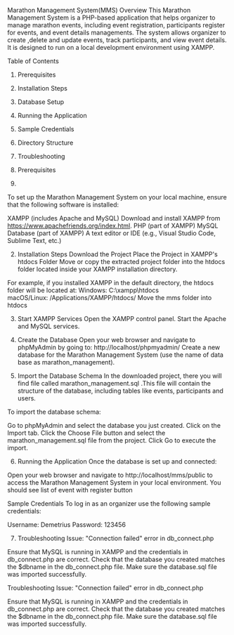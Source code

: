 Marathon Management System(MMS)
Overview
This Marathon Management System is a PHP-based application that helps organizer to manage marathon events, including event registration, participants register for events, and event details managements. The system allows organizer to create ,delete and update events, track participants, and view event details. It is designed to run on a local development environment using XAMPP.

 Table of Contents
1. Prerequisites
2. Installation Steps
3. Database Setup
4. Running the Application
5. Sample Credentials
6. Directory Structure
7. Troubleshooting

1. Prerequisites

2. 
To set up the Marathon Management System on your local machine, ensure that the following software is installed:

XAMPP (includes Apache and MySQL)
Download and install XAMPP from https://www.apachefriends.org/index.html.
PHP (part of XAMPP)
MySQL Database (part of XAMPP)
A text editor or IDE (e.g., Visual Studio Code, Sublime Text, etc.)

2. Installation Steps
Download the Project
Place the Project in XAMPP's htdocs Folder
Move or copy the extracted project folder into the htdocs folder located inside your XAMPP installation directory.

For example, if you installed XAMPP in the default directory, the htdocs folder will be located at:
Windows: C:\xampp\htdocs\
macOS/Linux: /Applications/XAMPP/htdocs/
Move the mms folder into htdocs

3. Start XAMPP Services
Open the XAMPP control panel.
Start the Apache and MySQL services.

4. Create the Database
Open your web browser and navigate to phpMyAdmin by going to:
http://localhost/phpmyadmin/
Create a new database for the Marathon Management System (use the name of  data base as marathon_management).

5. Import the Database Schema
In the downloaded project, there you will find file called marathon_management.sql .This file will contain the structure of the database, including tables like events, participants and users.

To import the database schema:

Go to phpMyAdmin and select the database you just created.
Click on the Import tab.
Click the Choose File button and select the marathon_management.sql file from the project.
Click Go to execute the import.

6. Running the Application
Once the database is set up and connected:

Open your web browser and navigate to http://localhost/mms/public to access the Marathon Management System in your local environment.
You should see list of event with register button 

Sample Credentials
To log in as an organizer  use the following sample credentials:

Username: Demetrius
Password: 123456 

7. Troubleshooting
Issue: "Connection failed" error in db_connect.php

Ensure that MySQL is running in XAMPP and the credentials in db_connect.php are correct.
Check that the database you created matches the $dbname in the db_connect.php file.
Make sure the database.sql file was imported successfully.

Troubleshooting
Issue: "Connection failed" error in db_connect.php

Ensure that MySQL is running in XAMPP and the credentials in db_connect.php are correct.
Check that the database you created matches the $dbname in the db_connect.php file.
Make sure the database.sql file was imported successfully.
